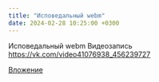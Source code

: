 ```yaml
---
title: "Исповедальный webm"
date: 2024-02-28 10:25:00 +0300
---
```


Исповедальный webm
Видеозапись
https://vk.com/video41076938_456239727

[Вложение](https://vk.com/video41076938_456239727)

